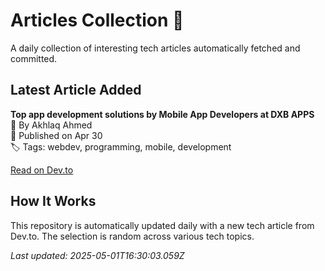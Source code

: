 # Articles Collection 📗

A daily collection of interesting tech articles automatically fetched and committed.

## Latest Article Added

**Top app development solutions by Mobile App Developers at DXB APPS**  
👤 By Akhlaq Ahmed  
📅 Published on Apr 30  
🏷 Tags: webdev, programming, mobile, development  

[Read on Dev.to](https://dev.to/dxb-apps/top-app-development-solutions-by-mobile-app-developers-at-dxb-apps-43d8)

## How It Works

This repository is automatically updated daily with a new tech article from Dev.to. The selection is random across various tech topics.

_Last updated: 2025-05-01T16:30:03.059Z_
